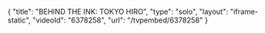 {
    "title": "BEHIND THE INK: TOKYO HIRO",
    "type": "solo",
    "layout": "iframe-static",
    "videoId": "6378258",
    "url": "\/tvpembed\/6378258"
}